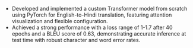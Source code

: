 *  Developed and implemented a custom Transformer model from scratch using PyTorch for English-to-Hindi translation, featuring attention visualization and flexible configuration.
*  Achieved a strong performance with a loss range of 1-1.7 after 40 epochs and a BLEU score of 0.63, demonstrating accurate inference at test time with robust character and word error rates.
